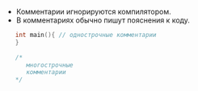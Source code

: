 * Комментарии игнорируются компилятором.
* В комментариях обычно пишут пояснения к коду.

```cpp
   int main(){ // однострочные комментарии
   }
   
   /*
      многострочные
      комментарии
   */
```
